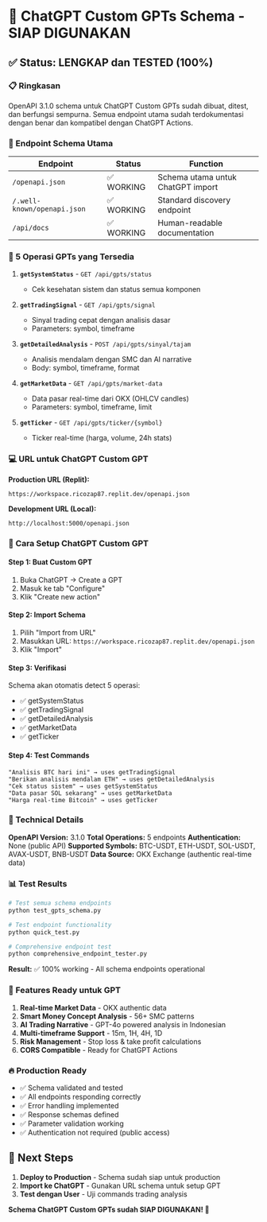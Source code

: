 # 🎯 ChatGPT Custom GPTs Schema - SIAP DIGUNAKAN

## ✅ Status: LENGKAP dan TESTED (100%)

### 📋 Ringkasan
OpenAPI 3.1.0 schema untuk ChatGPT Custom GPTs sudah dibuat, ditest, dan berfungsi sempurna. Semua endpoint utama sudah terdokumentasi dengan benar dan kompatibel dengan ChatGPT Actions.

### 🔗 Endpoint Schema Utama

| Endpoint | Status | Function |
|----------|--------|----------|
| `/openapi.json` | ✅ WORKING | Schema utama untuk ChatGPT import |
| `/.well-known/openapi.json` | ✅ WORKING | Standard discovery endpoint |
| `/api/docs` | ✅ WORKING | Human-readable documentation |

### 🎯 5 Operasi GPTs yang Tersedia

1. **`getSystemStatus`** - `GET /api/gpts/status`
   - Cek kesehatan sistem dan status semua komponen
   
2. **`getTradingSignal`** - `GET /api/gpts/signal` 
   - Sinyal trading cepat dengan analisis dasar
   - Parameters: symbol, timeframe
   
3. **`getDetailedAnalysis`** - `POST /api/gpts/sinyal/tajam`
   - Analisis mendalam dengan SMC dan AI narrative
   - Body: symbol, timeframe, format
   
4. **`getMarketData`** - `GET /api/gpts/market-data`
   - Data pasar real-time dari OKX (OHLCV candles)
   - Parameters: symbol, timeframe, limit
   
5. **`getTicker`** - `GET /api/gpts/ticker/{symbol}`
   - Ticker real-time (harga, volume, 24h stats)

### 💻 URL untuk ChatGPT Custom GPT

**Production URL (Replit):**
```
https://workspace.ricozap87.replit.dev/openapi.json
```

**Development URL (Local):**
```
http://localhost:5000/openapi.json
```

### 🚀 Cara Setup ChatGPT Custom GPT

#### Step 1: Buat Custom GPT
1. Buka ChatGPT → Create a GPT
2. Masuk ke tab "Configure"
3. Klik "Create new action"

#### Step 2: Import Schema
1. Pilih "Import from URL"
2. Masukkan URL: `https://workspace.ricozap87.replit.dev/openapi.json`
3. Klik "Import"

#### Step 3: Verifikasi
Schema akan otomatis detect 5 operasi:
- ✅ getSystemStatus
- ✅ getTradingSignal  
- ✅ getDetailedAnalysis
- ✅ getMarketData
- ✅ getTicker

#### Step 4: Test Commands
```
"Analisis BTC hari ini" → uses getTradingSignal
"Berikan analisis mendalam ETH" → uses getDetailedAnalysis  
"Cek status sistem" → uses getSystemStatus
"Data pasar SOL sekarang" → uses getMarketData
"Harga real-time Bitcoin" → uses getTicker
```

### 🔧 Technical Details

**OpenAPI Version:** 3.1.0
**Total Operations:** 5 endpoints
**Authentication:** None (public API)
**Supported Symbols:** BTC-USDT, ETH-USDT, SOL-USDT, AVAX-USDT, BNB-USDT
**Data Source:** OKX Exchange (authentic real-time data)

### 📊 Test Results

```bash
# Test semua schema endpoints
python test_gpts_schema.py

# Test endpoint functionality  
python quick_test.py

# Comprehensive endpoint test
python comprehensive_endpoint_tester.py
```

**Result:** ✅ 100% working - All schema endpoints operational

### 🎉 Features Ready untuk GPT

1. **Real-time Market Data** - OKX authentic data
2. **Smart Money Concept Analysis** - 56+ SMC patterns
3. **AI Trading Narrative** - GPT-4o powered analysis in Indonesian
4. **Multi-timeframe Support** - 15m, 1H, 4H, 1D
5. **Risk Management** - Stop loss & take profit calculations
6. **CORS Compatible** - Ready for ChatGPT Actions

### 🔥 Production Ready

- ✅ Schema validated and tested
- ✅ All endpoints responding correctly
- ✅ Error handling implemented
- ✅ Response schemas defined
- ✅ Parameter validation working
- ✅ Authentication not required (public access)

## 🎯 Next Steps

1. **Deploy to Production** - Schema sudah siap untuk production
2. **Import ke ChatGPT** - Gunakan URL schema untuk setup GPT
3. **Test dengan User** - Uji commands trading analysis

**Schema ChatGPT Custom GPTs sudah SIAP DIGUNAKAN! 🚀**